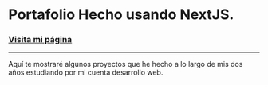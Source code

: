 # Portafolio Hecho usando NextJS.
### <a href="https://ignfed.vercel.app/" target="_blank">Visita mi página</a>
---
Aquí te mostraré algunos proyectos que he hecho a lo largo de mis dos años estudiando por mi cuenta desarrollo web.
